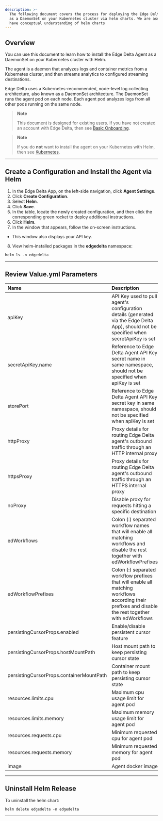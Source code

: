```yaml
---
description: >-
  The following document covers the process for deploying the Edge Delta agent
  as a DaemonSet on your Kubernetes cluster via helm charts. We are assuming you
  have conceptual understanding of helm charts
---
```


## Overview

You can use this document to learn how to install the Edge Delta Agent as a DaemonSet on your Kubernetes cluster with Helm.

The agent is a daemon that analyzes logs and container metrics from a Kubernetes cluster, and then streams analytics to configured streaming destinations.

Edge Delta uses a Kubernetes-recommended, node-level log collecting architecture, also known as a DaemonSet architecture. The DaemonSet runs the agent pod on each node. Each agent pod analyzes logs from all other pods running on the same node.

> **Note**
>
> This document is designed for existing users. If you have not created an account with Edge Delta, then see [Basic Onboarding](../basic-onboarding.md).

> **Note**
>
> If you do **not** want to install the agent on your Kubernetes with Helm, then see [Kubernetes](kubernetes.md).

***


## Create a Configuration and Install the Agent via Helm 

1. In the Edge Delta App, on the left-side navigation, click **Agent Settings**.
2. Click **Create Configuration**. 
3. Select **Helm**.
4. Click **Save**.  
5. In the table, locate the newly created configuration, and then click the corresponding green rocket to deploy additional instructions. 
6. Click **Helm**. 
7. In the window that appears, follow the on-screen instructions. 
  - This window also displays your API key.  

<!--



## Add and Configure Helm

1. Add the Edge Delta Helm repository:

```
helm repo add edgedelta https://edgedelta.github.io/charts
```

2. Run the helm installation command, and then create the **edgedelta** namespace to use the Edge Delta Agent with default parameters:

```
helm install edgedelta edgedelta/edgedelta --set apiKey=<API-KEY> -n edgedelta --create-namespace
```

3. To set your **API-KEY**, you can use either **apiKey** or **secretApiKey** in the values.yml file.

  - To use **apiKey** as a Kubernetes secret, change the values.yml file: 

```yaml
apiKey: "API-KEY"
```

> **Note**
> 
> **apiKey** will be kept in clear text as part of your pod property.

  - To use **secretApiKey** as a Kubernetes secret, change the values.yml file: 

```yaml
# apiKey: ""

secretApiKey:
  name: "ed-api-key"
  key: "ed-api-key"
```

4. Create **API-KEY** as a Kubernetes secret:

```
kubectl create namespace edgedelta
kubectl create secret generic ed-api-key --namespace=edgedelta --from-literal=ed-api-key="API-KEY"
```

> **Note**
>
> You can also add environment variables or refer secrets as environment variables using commented samples in the values.yml file. For additional environment variables, you can download and edit [https://edgedelta.github.io/k8s/edgedelta-agent.yml](https://edgedelta.github.io/k8s/edgedelta-agent.yml). To learn more, review the [Environment Variables](https://docs.edgedelta.com/installation/environment-variables/) document, specially the **Examples - Kubernetes (yml configuration) section**. 

9. Review the following output: 

```
NAME: edgedelta
LAST DEPLOYED: Fri Jul 17 17:49:42 2020
NAMESPACE: edgedelta
STATUS: deployed
REVISION: 1
TEST SUITE: None
NOTES:
1. Visit https://app.edgedelta.com
2. Find the configuration with <API-KEY> to check if agents are active
```


8. In the same folder, install the helm chart using values.yml:

```
helm install edgedelta edgedelta/edgedelta -n edgedelta --create-namespace -f values.yaml
```

-->

8. View helm-installed packages in the **edgedelta** namespace:

```
helm ls -n edgedelta
```

***

## Review Value.yml Parameters

| Name | Description | Example Value |
| :--- | :--- | :--- |
| apiKey | API Key used to pull agent's configuration details (generated via the Edge Delta App), should not be specified when secretApiKey is set | "8d32..." |
| secretApiKey.name | Reference to Edge Delta Agent API Key secret name in same namespace, should not be specified when apiKey is set | "ed-api-key" |
| storePort | Reference to Edge Delta Agent API Key secret key in same namespace, should not be specified when apiKey is set | "ed-api-key" |
| httpProxy | Proxy details for routing Edge Delta agent's outbound traffic through an HTTP internal proxy | "http://127.0.0.1:3128" |
| httpsProxy | Proxy details for routing Edge Delta agent's outbound traffic through an HTTPS internal proxy | "https://127.0.0.1:3128" |
| noProxy | Disable proxy for requests hitting a specific destination | "https://your-endpoint.com" |
| edWorkflows | Colon (:) separated workflow names that will enable all matching workflows and disable the rest together with edWorkflowPrefixes | "billing-workflow:error-workflow" |
| edWorkflowPrefixes | Colon (:) separated workflow prefixes that will enable all matching workflows according their prefixes and disable the rest together with edWorkflows | "billing:error" |
| persistingCursorProps.enabled | Enable/disable persistent cursor feature | false |
| persistingCursorProps.hostMountPath | Host mount path to keep persisting cursor state | /var/lib/edgedelta |
| persistingCursorProps.containerMountPath | Container mount path to keep persisting cursor state | /var/lib/edgedelta |
| resources.limits.cpu | Maximum cpu usage limit for agent pod | 1000m |
| resources.limits.memory | Maximum memory usage limit for agent pod | 512Mi |
| resources.requests.cpu| Minimum requested cpu for agent pod | 200m |
| resources.requests.memory | Minimum requested memory for agent pod |256Mi |
| image | Agent docker image | edgedelta/agent |

***

## Uninstall Helm Release

To uninstall the helm chart:

```
helm delete edgedelta -n edgedelta
```

***
